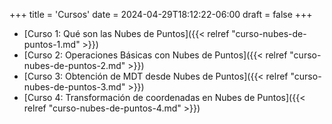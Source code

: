 +++
title = 'Cursos'
date = 2024-04-29T18:12:22-06:00
draft = false
+++

* [Curso 1: Qué son las Nubes de Puntos]({{< relref "curso-nubes-de-puntos-1.md" >}})
* [Curso 2: Operaciones Básicas con Nubes de Puntos]({{< relref "curso-nubes-de-puntos-2.md" >}})
* [Curso 3: Obtención de MDT desde Nubes de Puntos]({{< relref "curso-nubes-de-puntos-3.md" >}})
* [Curso 4: Transformación de coordenadas en Nubes de Puntos]({{< relref "curso-nubes-de-puntos-4.md" >}})

